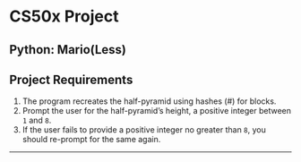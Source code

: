 # CS50x Project
## Python: Mario(Less)

## Project Requirements
1. The program recreates the half-pyramid using hashes (#) for blocks.
2. Prompt the user for the half-pyramid’s height, a positive integer between ```1``` and ```8```.
3. If the user fails to provide a positive integer no greater than ```8```, you should re-prompt for the same again.

---